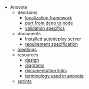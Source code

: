 - Anovote
  - decisions
    - [localization framework](/decisions/localization-framework.md)
    - [port from deno to node](/decisions/port-from-deno-to-node.md)
    - [validation specifics](/decisions/validation-specifics.md)
  - documents
    - [Installed autodeploy server](/documents/Installed_autodeploy_server.md)
    - [requirement specification](/documents/requirement-specification.md)
  - [meetings](/meetings/)
  - resources
    - [design](/resources/design.md)
    - [diagrams](/resources/diagrams.md)
    - [documentation links](/resources/documentation-links.md)
    - [terminology used in anovote](/resources/terminology-used-in-anovote.md)
  - [sprints](/sprints/)